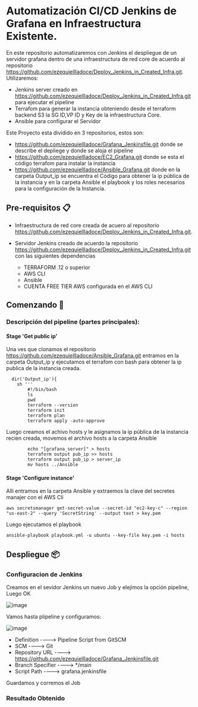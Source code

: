 # Automatización CI/CD Jenkins de Grafana en Infraestructura Existente.

En este repositorio automatizaremos con Jenkins el despliegue de un servidor grafana dentro de una infraestructura de red core de acuerdo  al repositorio  https://github.com/ezequiellladoce/Deploy_Jenkins_in_Created_Infra.git. Utilizaremos:

  - Jenkins server creado en  https://github.com/ezequiellladoce/Deploy_Jenkins_in_Created_Infra.git para ejecutar el pipeline
  - Terrafom para generar la instancia obteniendo desde el terraform backend S3 la SG ID,VP ID y Key de la infraestructura Core.
  - Ansible para configurar el Servidor

Este Proyecto esta dividido en 3 repositorios, estos son:

  - https://github.com/ezequiellladoce/Grafana_Jenkinsfile.git donde se describe el depliege y donde se aloja el pipeline
  - https://github.com/ezequiellladoce/EC2_Grafana.git donde se esta el código terrafom para instalar la instancia
  - https://github.com/ezequiellladoce/Ansible_Grafana.git donde en la carpeta Output_ip se encuentra el Código para obtener la ip pública de la instancia  y en la carpeta Ansible  el playbook y los roles necesarios para la configuración de la Instancia.

## Pre-requisitos 📋

  - Infraestructura de red core creada de acuero al repositorio https://github.com/ezequiellladoce/Deploy_Jenkins_in_Created_Infra.git.

  - Servidor Jenkins creado de acuerdo la repositorio https://github.com/ezequiellladoce/Deploy_Jenkins_in_Created_Infra.git con las siguientes dependencias
    - TERRAFORM .12 o superior
    - AWS CLI
    - Ansible  
    - CUENTA FREE TIER AWS configurada en el AWS CLI

## Comenzando 🚀

### Descripción del pipeline (partes principales):    

#### Stage 'Get public ip'

Una ves que clonamos el repositorio https://github.com/ezequiellladoce/Ansible_Grafana.git entramos en la carpeta Output_ip y ejecutamos el terrafom con bash para obtener la ip publica de la instancia creada.

```
  dir('Output_ip'){
    sh '''
        #!/bin/bash
        ls
        pwd
        terraform --version
        terraform init
        terraform plan
        terraform apply -auto-approve
```
Luego creamos el achivo hosts y le asignamos la ip pública de la instancia recien creada, movemos el archivo hosts a la carpeta Ansible

```
        echo "[grafana_server]" > hosts
        terraform output pub_ip >> hosts
        terraform output pub_ip > server_ip
        mv hosts ../Ansible
```
#### Stage 'Configure instance'

Alli entramos en la carpeta Ansible y extraemos la clave del secretes manajer con el AWS Cli

```
aws secretsmanager get-secret-value --secret-id "ec2-key-c" --region "us-east-2" --query 'SecretString' --output text > key.pem

```
Luego ejecutamos el playbook

```
ansible-playbook playbook.yml -u ubuntu --key-file key.pem -i hosts

```

## Despliegue 📦

### Configuracion de Jenkins

Creamos en el sevidor Jenkins un nuevo Job y elejimos la opción pipeline, Luego  OK

![image](https://user-images.githubusercontent.com/67485607/120206408-7529fb80-c22b-11eb-98b5-bae4aa061a41.png)

Vamos hasta plipeline y configuramos:

![image](https://user-images.githubusercontent.com/67485607/120208727-1a45d380-c22e-11eb-970e-090779c1dd8e.png)

- Definition        ----> Pipeline Script from GitSCM
- SCM               ----> Git
- Repository URL    ----> https://github.com/ezequiellladoce/Grafana_Jenkinsfile.git
- Branch Specifier  ----> */main
- Script Path       ----> grafana.jenkinsfile

Guardamos y corremos el Job

### Resultado Obtenido
